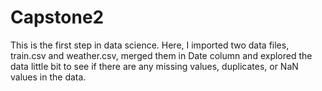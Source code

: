 # Capstone2
This is the first step in data science.
Here, I imported two data files, train.csv and weather.csv, merged them in Date column and explored the data little bit
to see if there are any missing values, duplicates, or NaN values in the data.
